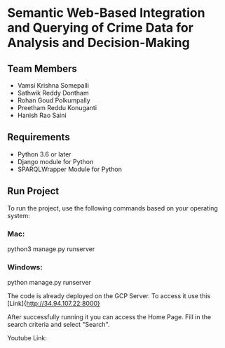 # Semantic Web-Based Integration and Querying of Crime Data for Analysis and Decision-Making

## Team Members
- Vamsi Krishna Somepalli
- Sathwik Reddy Dontham
- Rohan Goud Polkumpally
- Preetham Reddu Konuganti
- Hanish Rao Saini

## Requirements
- Python 3.6 or later
- Django module for Python
- SPARQLWrapper Module for Python

## Run Project
To run the project, use the following commands based on your operating system:

### Mac:
python3 manage.py runserver

### Windows:
python manage.py runserver

The code is already deployed on the GCP Server. To access it use this [Link]{http://34.94.107.22:8000}

After successfully running it you can access the Home Page.
Fill in the search criteria and select "Search".

Youtube Link: 
